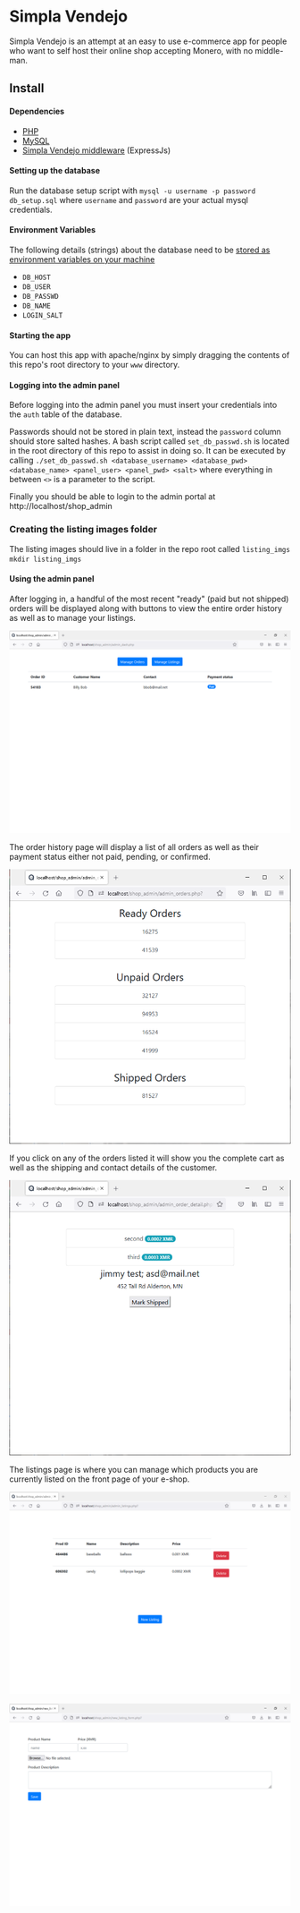 # Simpla Vendejo
Simpla Vendejo is an attempt at an easy to use e-commerce app for people who want to self host their online shop accepting Monero, with no middle-man.

## Install
#### Dependencies
* [PHP](https://www.php.net/)
* [MySQL](https://www.mysql.com/)
* [Simpla Vendejo middleware](https://github.com/benevanoff/Simpla-Vendejo-API) (ExpressJs)

#### Setting up the database
Run the database setup script with `mysql -u username -p password db_setup.sql` where `username` and `password` are your actual mysql credentials.

#### Environment Variables
The following details (strings) about the database need to be [stored as environment variables on your machine](https://docs.oracle.com/en/database/oracle/machine-learning/oml4r/1.5.1/oread/creating-and-modifying-environment-variables-on-windows.html#GUID-DD6F9982-60D5-48F6-8270-A27EC53807D0)
* `DB_HOST`
* `DB_USER`
* `DB_PASSWD`
* `DB_NAME`
* `LOGIN_SALT`

#### Starting the app
You can host this app with apache/nginx by simply dragging the contents of this repo's root directory to your `www` directory.
#### Logging into the admin panel
Before logging into the admin panel you must insert your credentials into the `auth` table of the database.

Passwords should not be stored in plain text, instead the `password` column should store salted hashes. A bash script called `set_db_passwd.sh` is located in the root directory of this repo to assist in doing so. It can be executed by calling `./set_db_passwd.sh <database_username> <database_pwd> <database_name> <panel_user> <panel_pwd> <salt>` where everything in between `<>` is a parameter to the script.

Finally you should be able to login to the admin portal at http://localhost/shop_admin

### Creating the listing images folder
The listing images should live in a folder in the repo root called `listing_imgs`
`mkdir listing_imgs`

#### Using the admin panel
After logging in, a handful of the most recent "ready" (paid but not shipped) orders will be displayed along with buttons to view the entire order history as well as to manage your listings.

![dashboard](docs/admin_dash.PNG)

The order history page will display a list of all orders as well as their payment status either not paid, pending, or confirmed.

![orders](docs/admin_orders.PNG)

If you click on any of the orders listed it will show you the complete cart as well as the shipping and contact details of the customer.

![order_detail](docs/admin_order_detail.PNG)

The listings page is where you can manage which products you are currently listed on the front page of your e-shop.

![listings](docs/listings_list.PNG)

![new_listing](docs/new_listing.PNG)